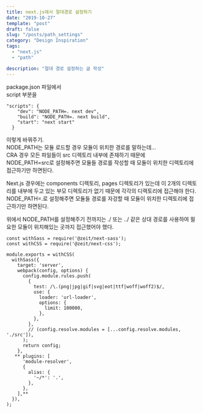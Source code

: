 ```yaml
---
title: next.js에서 절대경로 설정하기
date: "2019-10-27"
template: "post"
draft: false
slug: "/posts/path_settings"
category: "Design Inspiration"
tags:
  - "next.js"
  - "path"

description: "절대 경로 설정하는 글 작성"
---
```


package.json 파일에서  
script 부분을

```
"scripts": {
    "dev": "NODE_PATH=. next dev",
    "build": "NODE_PATH=. next build",
    "start": "next start"
  }
```

이렇게 바꿔주기.  
NODE_PATH는 모듈 로드할 경우 모듈이 위치한 경로를 말하는데...  
CRA 경우 모든 파일들이 src 디렉토리 내부에 존재하기 때문에  
NODE_PATH=src로 설정해주면 모듈들 경로를 작성할 때 모듈이 위치한 디렉토리에 접근하기만 하면된다.

Next.js 경우에는 components 디렉토리, pages 디렉토리가 있는데 이 2개의 디렉토리를 내부에 두고 있는 부모 디렉토리가 없기 때문에 각각의 디렉토리에 접근해야 한다.  
NODE_PATH=.로 설정해주면 모듈들 경로를 자겅할 때 모듈이 위치한 디렉토리에 접근하기만 하면된다.

위에서 NODE_PATH를 설정해주기 전까지는 ./ 또는 ../ 같은 상대 경로를 사용하여 필요한 모듈이 위치해있는 곳까지 접근했어야 했다.

```
const withSass = require('@zeit/next-sass');
const withCSS = require('@zeit/next-css');

module.exports = withCSS(
  withSass({
    target: 'server',
    webpack(config, options) {
      config.module.rules.push(
        {
          test: /\.(png|jpg|gif|svg|eot|ttf|woff|woff2)$/,
          use: {
            loader: 'url-loader',
            options: {
              limit: 100000,
            },
          },
        },
        // (config.resolve.modules = [...config.resolve.modules, './src']),
      );
      return config;
    },
   ** plugins: [
      'module-resolver',
      {
        alias: {
          '~/*': '.',
        },
      },
    ],**
  }),
);
```
